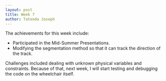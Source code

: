 ```yaml
---
layout: post
title: Week 7
author: Tatenda Joseph
---
```


The achievements for this week include:
- Participated in the Mid-Summer Presentations. 
- Modifying the segmentation method so that it can track the direction of the track. 

Challenges included dealing with unknown physical variables and constraints. Because of that, next week, I will start testing and debugging the code on the wheelchair itself. 
